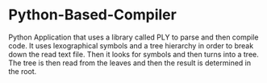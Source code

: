 # Python-Based-Compiler
Python Application that uses a library called PLY to parse and then compile code. It uses lexographical symbols and a tree hierarchy in order to break down the read text file. Then it looks for symbols and then turns into a tree. The tree is then read from the leaves and then the result is determined in the root.
